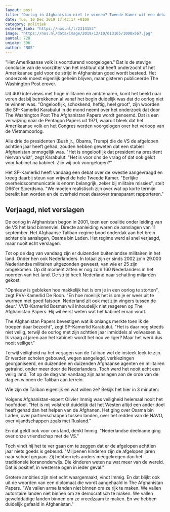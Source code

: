 ```yaml
---
layout: post
title: "Oorlog in Afghanistan niet te winnen? Tweede Kamer wil een debat"
date: Tue, 10 Dec 2019 17:43:17 +0100
category: politiek
externe_link: "https://nos.nl/l/2314153"
image: "https://nos.nl/data/image/2019/12/10/613165/1008x567.jpg"
aantal: 728
unieke: 396
author: "NOS"
---
```


<p>"Het Amerikaanse volk is voortdurend voorgelogen." Dat is de stevige conclusie van de voorzitter van het instituut dat heeft onderzocht of het Amerikaanse geld voor de strijd in Afghanistan goed wordt besteed. Het onderzoek moest eigenlijk geheim blijven, maar gisteren publiceerde The Washington Post erover.</p>
<p>Uit 400 interviews met hoge militairen en ambtenaren, komt het beeld naar voren dat bij betrokkenen al vanaf het begin duidelijk was dat de oorlog niet te winnen was. "Ongelooflijk, schokkend, heftig, heel groot", zijn woorden die SP-Kamerlid Karabulut in de mond neemt over het onderzoek dat door The Washington Post The Afghanistan Papers wordt genoemd. Dat is een verwijzing naar de Pentagon Papers uit 1971, waaruit bleek dat het Amerikaanse volk en het Congres werden voorgelogen over het verloop van de Vietnamoorlog.</p>
<p>Alle drie de presidenten (Bush jr., Obama, Trump) die de VS de afgelopen achttien jaar heeft gehad, zouden hebben geweten dat een stabiel Afghanistan onmogelijk was. "Het is ongelooflijk dat president na president hiervan wist", zegt Karabulut. "Het is voor ons de vraag of dat ook geldt voor kabinet na kabinet. Zijn wij ook voorgelogen?"</p>
<p>Het SP-Kamerlid heeft vandaag een debat over de kwestie aangevraagd en kreeg daarbij steun van vrijwel de hele Tweede Kamer. "Eerlijke overheidscommunicatie is enorm belangrijk, zeker bij militaire missies", stelt D66'er Sjoerdsma. "We moeten realistisch zijn over wat op korte termijn bereikt kan worden en de overheid moet daarover transparant rapporteren."</p>
<h2>Verjaagd, niet verslagen</h2>
<p>De oorlog in Afghanistan begon in 2001, toen een coalitie onder leiding van de VS het land binnenviel. Directe aanleiding waren de aanslagen van 11 september. Het Afghaanse Taliban-regime bood onderdak aan het brein achter die aanslagen, Osama bin Laden. Het regime werd al snel verjaagd, maar nooit echt verslagen.</p>
<p>Tot op de dag van vandaag zijn er duizenden buitenlandse militairen in het land. Onder hen ook Nederlanders. In totaal zijn er sinds 2002 zo'n 29.000 Nederlandse militairen uitgezonden geweest, van wie er 25 zijn omgekomen. Op dit moment zitten er nog zo'n 160 Nederlanders in het noorden van het land. De strijd heeft Nederland naar schatting miljarden gekost.</p>
<p>"Opnieuw is gebleken hoe makkelijk het is om je in een oorlog te storten", zegt PVV-Kamerlid De Roon. "En hoe moeilijk het is om je er weer uit te wurmen met goed fatsoen. Nederland zit ook met zijn vingers tussen de deur." VVD-Kamerlid Bosman wil inhoudelijk niet reageren op The Afghanistan Papers. Hij wil eerst weten wat het kabinet ervan vindt. </p>
<p>The Afghanistan Papers bevestigen wat ik onlangs merkte toen ik de troepen daar bezocht", zegt SP-Kamerlid Karabulut. "Het is daar nog steeds niet veilig, terwijl de oorlog met zijn achttien jaar inmiddels al volwassen is. Ik vraag al jaren aan het kabinet: wordt het nou veiliger? Maar het werd dus nooit veiliger."</p>
<p>Terwijl veiligheid na het verjagen van de Taliban wel de insteek leek te zijn. Er werden scholen gebouwd, wegen aangelegd, verkiezingen georganiseerd, en duizenden en duizenden Afghaanse agenten en militairen getraind, onder meer door de Nederlanders. Toch werd het nooit echt een veilig land. Tot op de dag van vandaag zijn aanslagen aan de orde van de dag en winnen de Taliban aan terrein.</p>
<p>Wie zijn de Taliban eigenlijk en wat willen ze? Bekijk het hier in 3 minuten:</p>
<p>Volgens Afghanistan-expert Olivier Immig was veiligheid helemaal nooit het hoofddoel. "Het is mij volstrekt duidelijk dat het Westen altijd een ander doel heeft gehad dan het helpen van de Afghanen. Het ging over Osama bin Laden, over partnerschappen tussen landen, over het redden van de NAVO, over vijandschappen zoals met Rusland."</p>
<p>En dat geldt ook voor ons land, denkt Immig. "Nederlandse deelname ging over onze vriendschap met de VS."</p>
<p>Toch vindt hij het te ver gaan om te zeggen dat er de afgelopen achttien jaar niets goeds is gebeurd. "Miljoenen kinderen zijn de afgelopen jaren naar school gegaan. Zij hebben iets anders meegekregen dan het traditionele koranonderwijs. Die kinderen weten nu wat meer van de wereld. Dat is positief, in westerse ogen in ieder geval."</p>
<p>Grotere ambities zijn niet echt waargemaakt, vindt Immig. En dat blijkt ook uit de woorden van een diplomaat die wordt aangehaald in The Afghanistan Papers. "We vallen arme landen niet binnen om ze rijk te maken. We vallen autoritaire landen niet binnen om ze democratisch te maken. We vallen gewelddadige landen binnen om ze vreedzaam te maken. En we hebben duidelijk gefaald in Afghanistan."</p>
